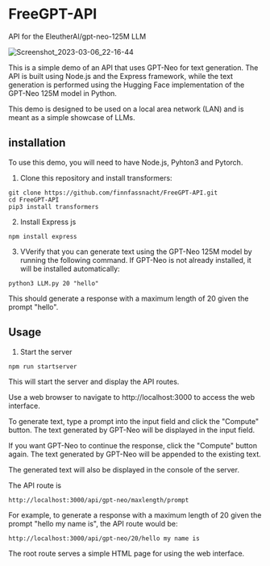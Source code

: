 # FreeGPT-API
API for the EleutherAI/gpt-neo-125M LLM

![Screenshot_2023-03-06_22-16-44](https://user-images.githubusercontent.com/24934998/223233910-57b9b64c-4369-4302-9249-fef0a2ab44c3.png)

This is a simple demo of an API that uses GPT-Neo for text generation. The API is built using Node.js and the Express framework, while the text generation is performed using the Hugging Face implementation of the GPT-Neo 125M model in Python.

This demo is designed to be used on a local area network (LAN) and is meant as a simple showcase of LLMs.

## installation
To use this demo, you will need to have Node.js, Pyhton3 and Pytorch.
1. Clone this repository and install transformers:
```
git clone https://github.com/finnfassnacht/FreeGPT-API.git
cd FreeGPT-API
pip3 install transformers
```
2. Install Express js
```
npm install express
```
3. VVerify that you can generate text using the GPT-Neo 125M model by running the following command. If GPT-Neo is not already installed, it will be installed automatically:
```
python3 LLM.py 20 "hello"
```
This should generate a response with a maximum length of 20 given the prompt "hello".

## Usage
1. Start the server
```
npm run startserver
```
This will start the server and display the API routes.

Use a web browser to navigate to http://localhost:3000 to access the web interface.

To generate text, type a prompt into the input field and click the "Compute" button. The text generated by GPT-Neo will be displayed in the input field.

If you want GPT-Neo to continue the response, click the "Compute" button again. The text generated by GPT-Neo will be appended to the existing text.

The generated text will also be displayed in the console of the server.

The API route is
```
http://localhost:3000/api/gpt-neo/maxlength/prompt
```
For example, to generate a response with a maximum length of 20 given the prompt "hello my name is", the API route would be:
```
http://localhost:3000/api/gpt-neo/20/hello my name is
```
The root route serves a simple HTML page for using the web interface.
